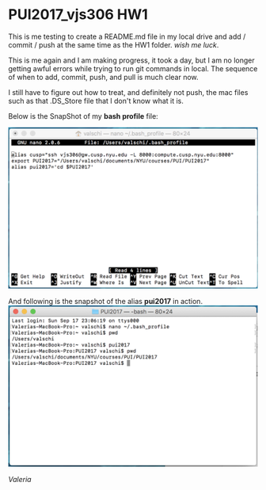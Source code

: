# PUI2017_vjs306  HW1

This is me testing to create a README.md file in my local drive and add / commit / push at the same time as the HW1 folder. _wish me luck_.

This is me again and I am making progress, it took a day, but I am no longer getting awful errors while trying to run git commands in local. The sequence of when to add, commit, push, and pull is much clear now.

I still have to figure out how to treat, and definitely not push, the mac files such as that .DS_Store file that I don't know what it is. 

Below is the SnapShot of my __bash profile__ file:

![Alt text](snapshots/bash_profile_snapshot.png)

And following is the snapshot of the alias __pui2017__ in action.
![Alt text](snapshots/pui2017_alias_snapshot.png)

_Valeria_
